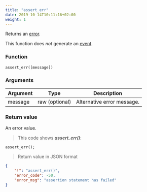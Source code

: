 ```yaml
---
title: "assert_err"
date: 2019-10-14T10:11:16+02:00
weight: 1
---
```


Returns an [error](../../data-types/error-type).

This function does *not* generate an [event](../../events).

### Function
`assert_err([message])`

### Arguments
Argument | Type | Description
-------- | ---- | -----------
message | raw (optional) | Alternative error message.

### Return value
An error value.

> This code shows ***assert_err()***:

```
assert_err();
```

> Return value in JSON format

```json
{
    "!": "assert_err()",
    "error_code": -50,
    "error_msg": "assertion statement has failed"
}
```
